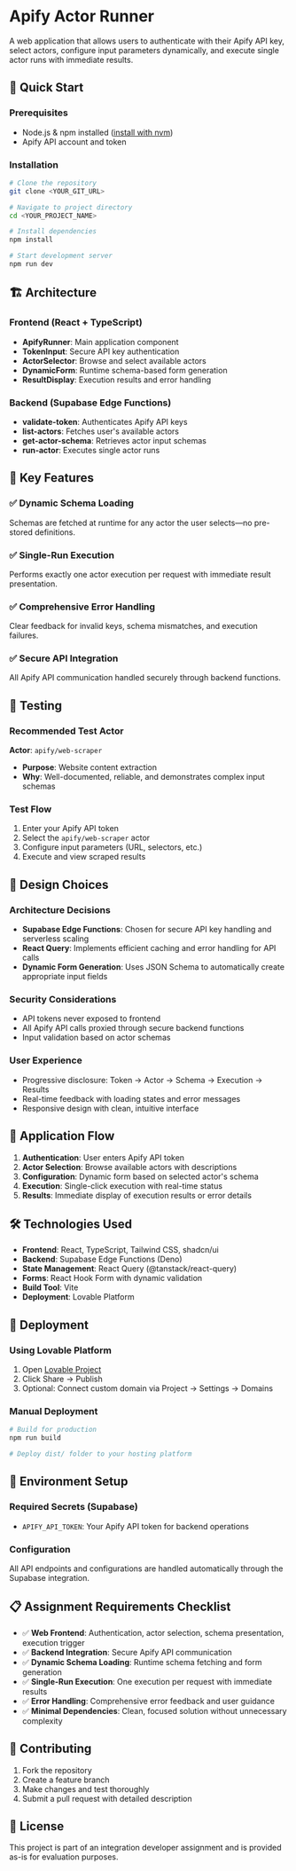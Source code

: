 # Apify Actor Runner

A web application that allows users to authenticate with their Apify API key, select actors, configure input parameters dynamically, and execute single actor runs with immediate results.

## 🚀 Quick Start

### Prerequisites
- Node.js & npm installed ([install with nvm](https://github.com/nvm-sh/nvm#installing-and-updating))
- Apify API account and token

### Installation

```sh
# Clone the repository
git clone <YOUR_GIT_URL>

# Navigate to project directory
cd <YOUR_PROJECT_NAME>

# Install dependencies
npm install

# Start development server
npm run dev
```

## 🏗️ Architecture

### Frontend (React + TypeScript)
- **ApifyRunner**: Main application component
- **TokenInput**: Secure API key authentication
- **ActorSelector**: Browse and select available actors
- **DynamicForm**: Runtime schema-based form generation
- **ResultDisplay**: Execution results and error handling

### Backend (Supabase Edge Functions)
- **validate-token**: Authenticates Apify API keys
- **list-actors**: Fetches user's available actors
- **get-actor-schema**: Retrieves actor input schemas
- **run-actor**: Executes single actor runs

## 🎯 Key Features

### ✅ Dynamic Schema Loading
Schemas are fetched at runtime for any actor the user selects—no pre-stored definitions.

### ✅ Single-Run Execution  
Performs exactly one actor execution per request with immediate result presentation.

### ✅ Comprehensive Error Handling
Clear feedback for invalid keys, schema mismatches, and execution failures.

### ✅ Secure API Integration
All Apify API communication handled securely through backend functions.

## 🧪 Testing

### Recommended Test Actor
**Actor**: `apify/web-scraper`
- **Purpose**: Website content extraction
- **Why**: Well-documented, reliable, and demonstrates complex input schemas

### Test Flow
1. Enter your Apify API token
2. Select the `apify/web-scraper` actor
3. Configure input parameters (URL, selectors, etc.)
4. Execute and view scraped results

## 🎨 Design Choices

### Architecture Decisions
- **Supabase Edge Functions**: Chosen for secure API key handling and serverless scaling
- **React Query**: Implements efficient caching and error handling for API calls
- **Dynamic Form Generation**: Uses JSON Schema to automatically create appropriate input fields

### Security Considerations
- API tokens never exposed to frontend
- All Apify API calls proxied through secure backend functions
- Input validation based on actor schemas

### User Experience
- Progressive disclosure: Token → Actor → Schema → Execution → Results
- Real-time feedback with loading states and error messages
- Responsive design with clean, intuitive interface

## 📸 Application Flow

1. **Authentication**: User enters Apify API token
2. **Actor Selection**: Browse available actors with descriptions
3. **Configuration**: Dynamic form based on selected actor's schema
4. **Execution**: Single-click execution with real-time status
5. **Results**: Immediate display of execution results or error details

## 🛠️ Technologies Used

- **Frontend**: React, TypeScript, Tailwind CSS, shadcn/ui
- **Backend**: Supabase Edge Functions (Deno)
- **State Management**: React Query (@tanstack/react-query)
- **Forms**: React Hook Form with dynamic validation
- **Build Tool**: Vite
- **Deployment**: Lovable Platform

## 🚀 Deployment

### Using Lovable Platform
1. Open [Lovable Project](https://lovable.dev/projects/e091f552-8977-48ca-9ba6-5620ab6a68c2)
2. Click Share → Publish
3. Optional: Connect custom domain via Project → Settings → Domains

### Manual Deployment
```sh
# Build for production
npm run build

# Deploy dist/ folder to your hosting platform
```

## 🔧 Environment Setup

### Required Secrets (Supabase)
- `APIFY_API_TOKEN`: Your Apify API token for backend operations

### Configuration
All API endpoints and configurations are handled automatically through the Supabase integration.

## 📋 Assignment Requirements Checklist

- ✅ **Web Frontend**: Authentication, actor selection, schema presentation, execution trigger
- ✅ **Backend Integration**: Secure Apify API communication
- ✅ **Dynamic Schema Loading**: Runtime schema fetching and form generation
- ✅ **Single-Run Execution**: One execution per request with immediate results
- ✅ **Error Handling**: Comprehensive error feedback and user guidance
- ✅ **Minimal Dependencies**: Clean, focused solution without unnecessary complexity

## 🤝 Contributing

1. Fork the repository
2. Create a feature branch
3. Make changes and test thoroughly
4. Submit a pull request with detailed description

## 📄 License

This project is part of an integration developer assignment and is provided as-is for evaluation purposes.